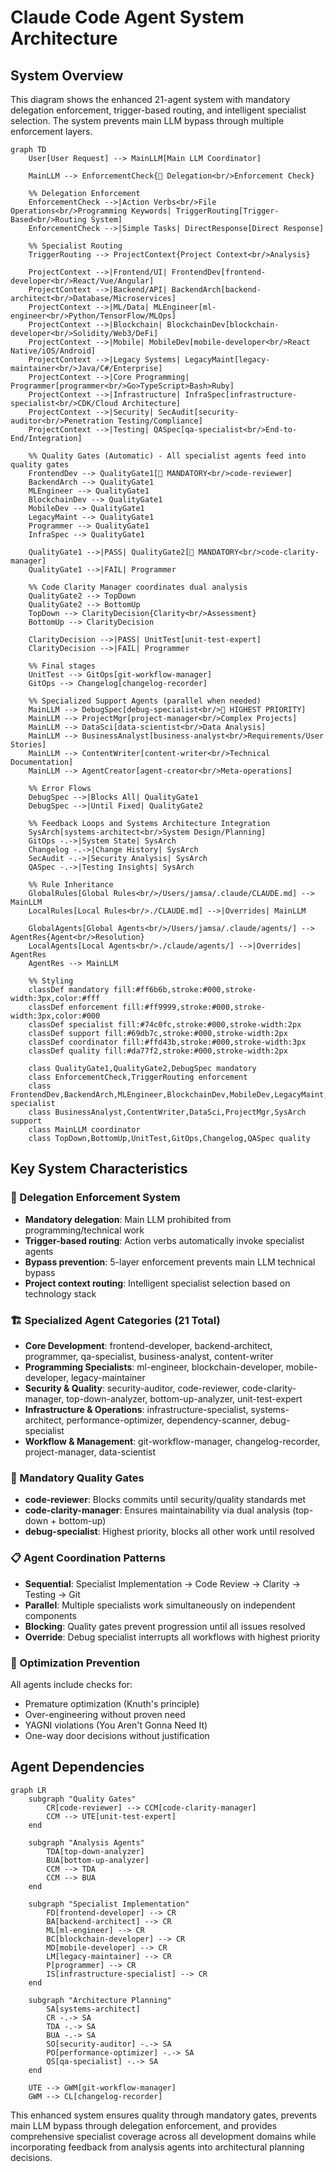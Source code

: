 # Claude Code Agent System Architecture

## System Overview

This diagram shows the enhanced 21-agent system with mandatory delegation enforcement, trigger-based routing, and intelligent specialist selection. The system prevents main LLM bypass through multiple enforcement layers.

```mermaid
graph TD
    User[User Request] --> MainLLM[Main LLM Coordinator]

    MainLLM --> EnforcementCheck{🚨 Delegation<br/>Enforcement Check}

    %% Delegation Enforcement
    EnforcementCheck -->|Action Verbs<br/>File Operations<br/>Programming Keywords| TriggerRouting[Trigger-Based<br/>Routing System]
    EnforcementCheck -->|Simple Tasks| DirectResponse[Direct Response]

    %% Specialist Routing
    TriggerRouting --> ProjectContext{Project Context<br/>Analysis}

    ProjectContext -->|Frontend/UI| FrontendDev[frontend-developer<br/>React/Vue/Angular]
    ProjectContext -->|Backend/API| BackendArch[backend-architect<br/>Database/Microservices]
    ProjectContext -->|ML/Data| MLEngineer[ml-engineer<br/>Python/TensorFlow/MLOps]
    ProjectContext -->|Blockchain| BlockchainDev[blockchain-developer<br/>Solidity/Web3/DeFi]
    ProjectContext -->|Mobile| MobileDev[mobile-developer<br/>React Native/iOS/Android]
    ProjectContext -->|Legacy Systems| LegacyMaint[legacy-maintainer<br/>Java/C#/Enterprise]
    ProjectContext -->|Core Programming| Programmer[programmer<br/>Go>TypeScript>Bash>Ruby]
    ProjectContext -->|Infrastructure| InfraSpec[infrastructure-specialist<br/>CDK/Cloud Architecture]
    ProjectContext -->|Security| SecAudit[security-auditor<br/>Penetration Testing/Compliance]
    ProjectContext -->|Testing| QASpec[qa-specialist<br/>End-to-End/Integration]

    %% Quality Gates (Automatic) - All specialist agents feed into quality gates
    FrontendDev --> QualityGate1[🚨 MANDATORY<br/>code-reviewer]
    BackendArch --> QualityGate1
    MLEngineer --> QualityGate1
    BlockchainDev --> QualityGate1
    MobileDev --> QualityGate1
    LegacyMaint --> QualityGate1
    Programmer --> QualityGate1
    InfraSpec --> QualityGate1

    QualityGate1 -->|PASS| QualityGate2[🚨 MANDATORY<br/>code-clarity-manager]
    QualityGate1 -->|FAIL| Programmer

    %% Code Clarity Manager coordinates dual analysis
    QualityGate2 --> TopDown
    QualityGate2 --> BottomUp
    TopDown --> ClarityDecision{Clarity<br/>Assessment}
    BottomUp --> ClarityDecision

    ClarityDecision -->|PASS| UnitTest[unit-test-expert]
    ClarityDecision -->|FAIL| Programmer

    %% Final stages
    UnitTest --> GitOps[git-workflow-manager]
    GitOps --> Changelog[changelog-recorder]

    %% Specialized Support Agents (parallel when needed)
    MainLLM --> DebugSpec[debug-specialist<br/>🚨 HIGHEST PRIORITY]
    MainLLM --> ProjectMgr[project-manager<br/>Complex Projects]
    MainLLM --> DataSci[data-scientist<br/>Data Analysis]
    MainLLM --> BusinessAnalyst[business-analyst<br/>Requirements/User Stories]
    MainLLM --> ContentWriter[content-writer<br/>Technical Documentation]
    MainLLM --> AgentCreator[agent-creator<br/>Meta-operations]

    %% Error Flows
    DebugSpec -->|Blocks All| QualityGate1
    DebugSpec -->|Until Fixed| QualityGate2

    %% Feedback Loops and Systems Architecture Integration
    SysArch[systems-architect<br/>System Design/Planning]
    GitOps -.->|System State| SysArch
    Changelog -.->|Change History| SysArch
    SecAudit -.->|Security Analysis| SysArch
    QASpec -.->|Testing Insights| SysArch

    %% Rule Inheritance
    GlobalRules[Global Rules<br/>/Users/jamsa/.claude/CLAUDE.md] --> MainLLM
    LocalRules[Local Rules<br/>./CLAUDE.md] -->|Overrides| MainLLM

    GlobalAgents[Global Agents<br/>/Users/jamsa/.claude/agents/] --> AgentRes{Agent<br/>Resolution}
    LocalAgents[Local Agents<br/>./claude/agents/] -->|Overrides| AgentRes
    AgentRes --> MainLLM

    %% Styling
    classDef mandatory fill:#ff6b6b,stroke:#000,stroke-width:3px,color:#fff
    classDef enforcement fill:#ff9999,stroke:#000,stroke-width:3px,color:#000
    classDef specialist fill:#74c0fc,stroke:#000,stroke-width:2px
    classDef support fill:#69db7c,stroke:#000,stroke-width:2px
    classDef coordinator fill:#ffd43b,stroke:#000,stroke-width:3px
    classDef quality fill:#da77f2,stroke:#000,stroke-width:2px

    class QualityGate1,QualityGate2,DebugSpec mandatory
    class EnforcementCheck,TriggerRouting enforcement
    class FrontendDev,BackendArch,MLEngineer,BlockchainDev,MobileDev,LegacyMaint,Programmer,InfraSpec specialist
    class BusinessAnalyst,ContentWriter,DataSci,ProjectMgr,SysArch support
    class MainLLM coordinator
    class TopDown,BottomUp,UnitTest,GitOps,Changelog,QASpec quality
```

## Key System Characteristics

### 🚨 Delegation Enforcement System
- **Mandatory delegation**: Main LLM prohibited from programming/technical work
- **Trigger-based routing**: Action verbs automatically invoke specialist agents
- **Bypass prevention**: 5-layer enforcement prevents main LLM technical bypass
- **Project context routing**: Intelligent specialist selection based on technology stack

### 🏗️ Specialized Agent Categories (21 Total)
- **Core Development**: frontend-developer, backend-architect, programmer, qa-specialist, business-analyst, content-writer
- **Programming Specialists**: ml-engineer, blockchain-developer, mobile-developer, legacy-maintainer
- **Security & Quality**: security-auditor, code-reviewer, code-clarity-manager, top-down-analyzer, bottom-up-analyzer, unit-test-expert
- **Infrastructure & Operations**: infrastructure-specialist, systems-architect, performance-optimizer, dependency-scanner, debug-specialist
- **Workflow & Management**: git-workflow-manager, changelog-recorder, project-manager, data-scientist

### 🚨 Mandatory Quality Gates
- **code-reviewer**: Blocks commits until security/quality standards met
- **code-clarity-manager**: Ensures maintainability via dual analysis (top-down + bottom-up)
- **debug-specialist**: Highest priority, blocks all other work until resolved

### 📋 Agent Coordination Patterns
- **Sequential**: Specialist Implementation → Code Review → Clarity → Testing → Git
- **Parallel**: Multiple specialists work simultaneously on independent components
- **Blocking**: Quality gates prevent progression until all issues resolved
- **Override**: Debug specialist interrupts all workflows with highest priority

### 🎯 Optimization Prevention
All agents include checks for:
- Premature optimization (Knuth's principle)
- Over-engineering without proven need
- YAGNI violations (You Aren't Gonna Need It)
- One-way door decisions without justification

## Agent Dependencies

```mermaid
graph LR
    subgraph "Quality Gates"
        CR[code-reviewer] --> CCM[code-clarity-manager]
        CCM --> UTE[unit-test-expert]
    end

    subgraph "Analysis Agents"
        TDA[top-down-analyzer]
        BUA[bottom-up-analyzer]
        CCM --> TDA
        CCM --> BUA
    end

    subgraph "Specialist Implementation"
        FD[frontend-developer] --> CR
        BA[backend-architect] --> CR
        ML[ml-engineer] --> CR
        BC[blockchain-developer] --> CR
        MD[mobile-developer] --> CR
        LM[legacy-maintainer] --> CR
        P[programmer] --> CR
        IS[infrastructure-specialist] --> CR
    end

    subgraph "Architecture Planning"
        SA[systems-architect]
        CR -.-> SA
        TDA -.-> SA
        BUA -.-> SA
        SO[security-auditor] -.-> SA
        PO[performance-optimizer] -.-> SA
        QS[qa-specialist] -.-> SA
    end

    UTE --> GWM[git-workflow-manager]
    GWM --> CL[changelog-recorder]
```

This enhanced system ensures quality through mandatory gates, prevents main LLM bypass through delegation enforcement, and provides comprehensive specialist coverage across all development domains while incorporating feedback from analysis agents into architectural planning decisions.
